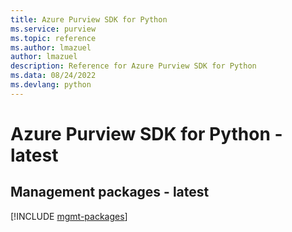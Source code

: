 ```yaml
---
title: Azure Purview SDK for Python
ms.service: purview
ms.topic: reference
ms.author: lmazuel
author: lmazuel
description: Reference for Azure Purview SDK for Python
ms.data: 08/24/2022
ms.devlang: python
---
```

# Azure Purview SDK for Python - latest

## Management packages - latest
[!INCLUDE [mgmt-packages](purview-mgmt-index.md)]